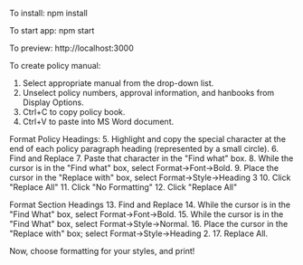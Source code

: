 To install:
npm install

To start app:
npm start

To preview:
http://localhost:3000

To create policy manual:
1. Select appropriate manual from the drop-down list.
2. Unselect policy numbers, approval information, and hanbooks from Display Options.
3. Ctrl+C to copy policy book.
4. Ctrl+V to paste into MS Word document.

Format Policy Headings:
5. Highlight and copy the special character at the end of each policy paragraph heading (represented by a small circle).
6. Find and Replace
7. Paste that character in the "Find what" box.
8. While the cursor is in the "Find what" box, select Format->Font->Bold.
9. Place the cursor in the "Replace with" box, select Format->Style->Heading 3
10. Click "Replace All"
11. Click "No Formatting"
12. Click "Replace All"


Format Section Headings
13. Find and Replace
14. While the cursor is in the "Find What" box, select Format->Font->Bold.
15. While the cursor is in the "Find What" box, select Format->Style->Normal.
16. Place the cursor in the "Replace with" box; select Format->Style->Heading 2.
17. Replace All.

Now, choose formatting for your styles, and print!